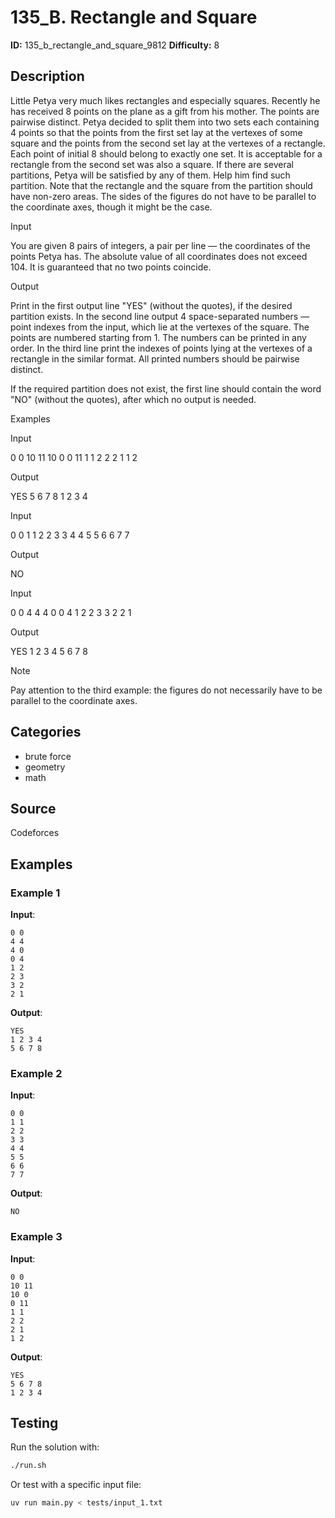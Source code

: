 # 135_B. Rectangle and Square

**ID:** 135_b_rectangle_and_square_9812
**Difficulty:** 8

## Description

Little Petya very much likes rectangles and especially squares. Recently he has received 8 points on the plane as a gift from his mother. The points are pairwise distinct. Petya decided to split them into two sets each containing 4 points so that the points from the first set lay at the vertexes of some square and the points from the second set lay at the vertexes of a rectangle. Each point of initial 8 should belong to exactly one set. It is acceptable for a rectangle from the second set was also a square. If there are several partitions, Petya will be satisfied by any of them. Help him find such partition. Note that the rectangle and the square from the partition should have non-zero areas. The sides of the figures do not have to be parallel to the coordinate axes, though it might be the case.

Input

You are given 8 pairs of integers, a pair per line — the coordinates of the points Petya has. The absolute value of all coordinates does not exceed 104. It is guaranteed that no two points coincide.

Output

Print in the first output line "YES" (without the quotes), if the desired partition exists. In the second line output 4 space-separated numbers — point indexes from the input, which lie at the vertexes of the square. The points are numbered starting from 1. The numbers can be printed in any order. In the third line print the indexes of points lying at the vertexes of a rectangle in the similar format. All printed numbers should be pairwise distinct.

If the required partition does not exist, the first line should contain the word "NO" (without the quotes), after which no output is needed.

Examples

Input

0 0
10 11
10 0
0 11
1 1
2 2
2 1
1 2


Output

YES
5 6 7 8
1 2 3 4


Input

0 0
1 1
2 2
3 3
4 4
5 5
6 6
7 7


Output

NO


Input

0 0
4 4
4 0
0 4
1 2
2 3
3 2
2 1


Output

YES
1 2 3 4
5 6 7 8

Note

Pay attention to the third example: the figures do not necessarily have to be parallel to the coordinate axes.

## Categories

- brute force
- geometry
- math

## Source

Codeforces

## Examples

### Example 1

**Input**:
```
0 0
4 4
4 0
0 4
1 2
2 3
3 2
2 1
```

**Output**:
```
YES
1 2 3 4
5 6 7 8
```

### Example 2

**Input**:
```
0 0
1 1
2 2
3 3
4 4
5 5
6 6
7 7
```

**Output**:
```
NO
```

### Example 3

**Input**:
```
0 0
10 11
10 0
0 11
1 1
2 2
2 1
1 2
```

**Output**:
```
YES
5 6 7 8
1 2 3 4
```


## Testing

Run the solution with:

```bash
./run.sh
```

Or test with a specific input file:

```bash
uv run main.py < tests/input_1.txt
```
